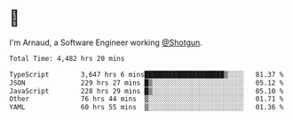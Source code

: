 # 👋

I'm Arnaud, a Software Engineer working [@Shotgun](https://shotgun.live).

<!--START_SECTION:waka-->

```txt
Total Time: 4,482 hrs 20 mins

TypeScript        3,647 hrs 6 mins████████████████████▒░░░░   81.37 %
JSON              229 hrs 27 mins █▒░░░░░░░░░░░░░░░░░░░░░░░   05.12 %
JavaScript        228 hrs 29 mins █▒░░░░░░░░░░░░░░░░░░░░░░░   05.10 %
Other             76 hrs 44 mins  ▒░░░░░░░░░░░░░░░░░░░░░░░░   01.71 %
YAML              60 hrs 55 mins  ▒░░░░░░░░░░░░░░░░░░░░░░░░   01.36 %
```

<!--END_SECTION:waka-->
